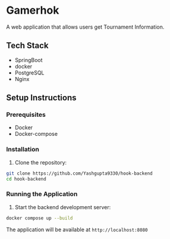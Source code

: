 # Gamerhok

A web application that allows users get Tournament Information.

## Tech Stack
- SpringBoot
- docker
- PostgreSQL
- Nginx


## Setup Instructions

### Prerequisites
- Docker
- Docker-compose

### Installation

1. Clone the repository:
```bash
git clone https://github.com/Yashgupta9330/hook-backend
cd hook-backend
```


### Running the Application
1. Start the backend development server:
```bash
docker compose up --build
```

The application will be available at `http://localhost:8080`

